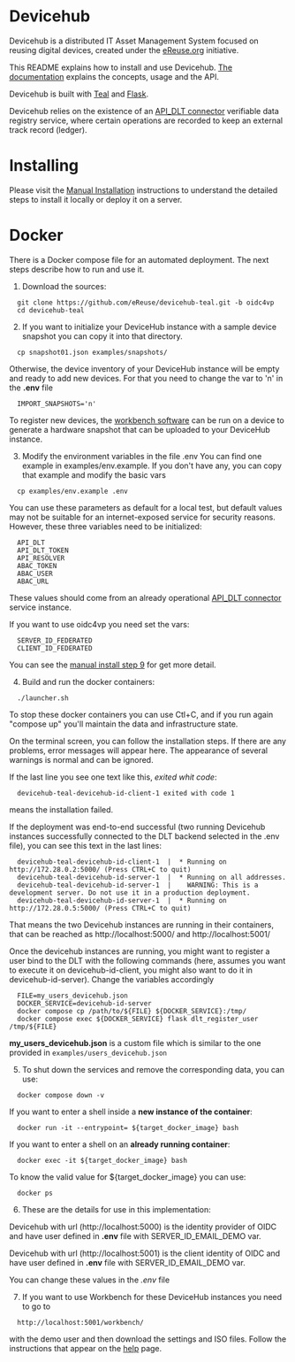 # Devicehub

Devicehub is a distributed IT Asset Management System focused on reusing digital devices, created under the [eReuse.org](https://www.ereuse.org) initiative.

This README explains how to install and use Devicehub. [The documentation](http://devicehub.ereuse.org) explains the concepts, usage and the API.

Devicehub is built with [Teal](https://github.com/ereuse/teal) and [Flask](http://flask.pocoo.org). 

Devicehub relies on the existence of an [API_DLT connector](https://gitlab.com/dsg-upc/ereuse-dpp) verifiable data registry service, where certain operations are recorded to keep an external track record (ledger).

# Installing
Please visit the [Manual Installation](README_MANUAL_INSTALLATION.md) instructions to understand the detailed steps to install it locally or deploy it on a server.

# Docker
There is a Docker compose file for an automated deployment. The next steps describe how to run and use it.

1. Download the sources:
```
  git clone https://github.com/eReuse/devicehub-teal.git -b oidc4vp
  cd devicehub-teal
```

2. If you want to initialize your DeviceHub instance with a sample device snapshot you can copy it into that directory. 
```
  cp snapshot01.json examples/snapshots/
```

 Otherwise, the device inventory of your DeviceHub instance will be empty and ready to add new devices. For that you need to change the var to 'n' in the **.env** file
```
  IMPORT_SNAPSHOTS='n'
```

To register new devices, the [workbench software](https://github.com/eReuse/workbench) can be run on a device to generate a hardware snapshot that can be uploaded to your DeviceHub instance.

3. Modify the environment variables in the file .env You can find one example in examples/env.example.
If you don't have any, you can copy that example and modify the basic vars
```
  cp examples/env.example .env
```
You can use these parameters as default for a local test, but default values may not be suitable for an internet-exposed service for security reasons. However, these three variables need to be initialized:
```
  API_DLT
  API_DLT_TOKEN
  API_RESOLVER
  ABAC_TOKEN
  ABAC_USER
  ABAC_URL
```
These values should come from an already operational [API_DLT connector](https://gitlab.com/dsg-upc/ereuse-dpp) service instance.

If you want to use oidc4vp you need set the vars:
```
  SERVER_ID_FEDERATED
  CLIENT_ID_FEDERATED
```
You can see the [manual install step 9]('https://github.com/eReuse/devicehub-teal/blob/oidc4vp/README_MANUAL_INSTALLATION.md#installing') for get more detail.

4. Build and run the docker containers:
```
  ./launcher.sh
```
To stop these docker containers you can use Ctl+C, and if you run again "compose up" you'll maintain the data and infrastructure state.

On the terminal screen, you can follow the installation steps. If there are any problems, error messages will appear here. The appearance of several warnings is normal and can be ignored.

If the last line you see one text like this, *exited whit code*:
```
  devicehub-teal-devicehub-id-client-1 exited with code 1
```
means the installation failed.

If the deployment was end-to-end successful (two running Devicehub instances successfully connected to the DLT backend selected in the .env file), you can see this text in the last lines:
```
  devicehub-teal-devicehub-id-client-1  |  * Running on http://172.28.0.2:5000/ (Press CTRL+C to quit)
  devicehub-teal-devicehub-id-server-1  |  * Running on all addresses.
  devicehub-teal-devicehub-id-server-1  |    WARNING: This is a development server. Do not use it in a production deployment.
  devicehub-teal-devicehub-id-server-1  |  * Running on http://172.28.0.5:5000/ (Press CTRL+C to quit)
```

That means the two Devicehub instances are running in their containers, that can be reached as http://localhost:5000/ and http://localhost:5001/

Once the devicehub instances are running, you might want to register a user bind to the DLT with the following commands (here, assumes you want to execute it on devicehub-id-client, you might also want to do it in devicehub-id-server). Change the variables accordingly

```
  FILE=my_users_devicehub.json
  DOCKER_SERVICE=devicehub-id-server
  docker compose cp /path/to/${FILE} ${DOCKER_SERVICE}:/tmp/
  docker compose exec ${DOCKER_SERVICE} flask dlt_register_user /tmp/${FILE}
```

**my_users_devicehub.json** is a custom file which is similar to the one provided in `examples/users_devicehub.json`

5. To shut down the services and remove the corresponding data, you can use:
```
  docker compose down -v
```

If you want to enter a shell inside a **new instance of the container**:
```
  docker run -it --entrypoint= ${target_docker_image} bash
```

If you want to enter a shell on an **already running container**:
```
  docker exec -it ${target_docker_image} bash
```

To know the valid value for ${target_docker_image} you can use:
```
  docker ps
```

6. These are the details for use in this implementation:

  Devicehub with url (http://localhost:5000) is the identity provider of OIDC and have user defined in **.env** file with SERVER_ID_EMAIL_DEMO var.

  Devicehub with url (http://localhost:5001) is the client identity of OIDC and have user defined in **.env** file with SERVER_ID_EMAIL_DEMO var.

  You can change these values in the *.env* file

7. If you want to use Workbench for these DeviceHub instances you need to go to
```
  http://localhost:5001/workbench/
```
with the demo user and then download the settings and ISO files. Follow the instructions that appear on the [help](https://help.usody.com/en/setup/setup-pendrive/) page.
